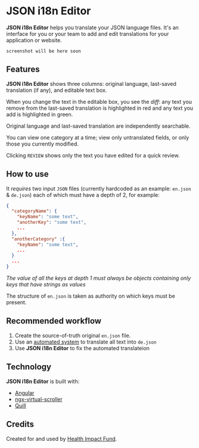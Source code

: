 # JSON i18n Editor

**JSON i18n Editor** helps you translate your JSON language files. It's an interface for you or your team to add and edit translations for your application or website.

```
screenshot will be here soon
```

## Features

**JSON i18n Editor** shows three columns: original language, last-saved translation (if any), and editable text box.

When you change the text in the editable box, you see the _diff_: any text you remove from the last-saved translation is highlighted in red and any text you add is highlighted in green.

Original language and last-saved translation are independently searchable.

You can view one category at a time; view only untranslated fields, or only those you currently modified.

Clicking `REVIEW` shows only the text you have edited for a quick review.

## How to use

It *requires* two input `JSON` files (currently hardcoded as an example: `en.json` & `de.json`) each of which must have a depth of 2, for example:
```JSON
{
  "categoryName": {
    "keyName": "some text",
    "anotherKey": "some text",
    ...
  },
  "anotherCategory" :{
    "keyName": "some text",
    ...
  }
  ...
}
```
_The value of all the keys at depth 1 must always be objects containing only keys that have strings as values_

The structure of `en.json` is taken as authority on which keys must be present.

## Recommended workflow

1. Create the source-of-truth original `en.json` file.
2. Use an [automated system](https://www.npmjs.com/package/translate-json-object) to translate all text into `de.json`
3. Use **JSON i18n Editor** to fix the automated translateion

## Technology

**JSON i18n Editor** is built with:
- [Angular](https://angular.io/)
- [ngx-virtual-scroller](https://github.com/rintoj/ngx-virtual-scroller)
- [Quill](https://github.com/quilljs/quill)


## Credits

Created for and used by [Health Impact Fund](https://healthimpactfund.org/).
